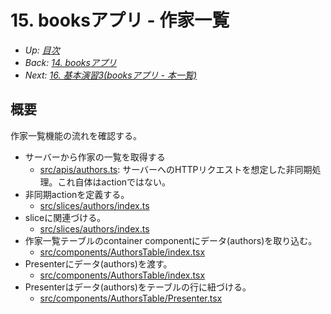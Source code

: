 # 15. booksアプリ - 作家一覧

- *Up: [目次](../index.md)*
- *Back: [14. booksアプリ](./14_books_app.md)*
- *Next: [16. 基本演習3(booksアプリ - 本一覧)](./16_exercise_03_books_app_book_table.md)*

## 概要

作家一覧機能の流れを確認する。

- サーバーから作家の一覧を取得する
  - [src/apis/authors.ts](https://codesandbox.io/s/books-m7xgxj?file=/src/apis/authors.ts): サーバーへのHTTPリクエストを想定した非同期処理。これ自体はactionではない。
- 非同期actionを定義する。
  - [src/slices/authors/index.ts](https://codesandbox.io/s/books-m7xgxj?file=/src/slices/authors/index.ts)
- sliceに関連づける。
  - [src/slices/authors/index.ts](https://codesandbox.io/s/books-m7xgxj?file=/src/slices/authors/index.ts)
- 作家一覧テーブルのcontainer componentにデータ(authors)を取り込む。
  - [src/components/AuthorsTable/index.tsx](https://codesandbox.io/s/books-m7xgxj?file=/src/components/AuthorsTable/index.tsx)
- Presenterにデータ(authors)を渡す。
  - [src/components/AuthorsTable/index.tsx](https://codesandbox.io/s/books-m7xgxj?file=/src/components/AuthorsTable/index.tsx)
- Presenterはデータ(authors)をテーブルの行に紐づける。
  - [src/components/AuthorsTable/Presenter.tsx](https://codesandbox.io/s/books-m7xgxj?file=/src/components/AuthorsTable/Presenter.tsx)
